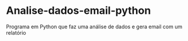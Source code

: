 # Analise-dados-email-python
 Programa em Python que faz uma análise de dados e gera email com um relatório
